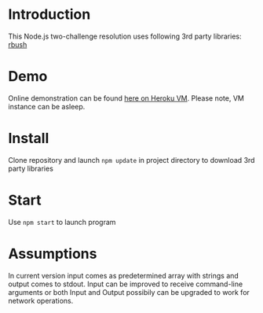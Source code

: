Introduction
===========
This Node.js two-challenge resolution uses following 3rd party libraries:
[rbush](https://github.com/mourner/rbush) 

Demo
======
Online demonstration can be found [here on Heroku VM](https://testapp2algorithmchallenges.herokuapp.com/). Please note, VM instance can be asleep.

Install
=======
Clone repository and launch
`npm update` in project directory to download 3rd party libraries

Start
========
Use `npm start` to launch program

Assumptions
============
In current version input comes as predetermined array with strings and output comes to stdout. Input can be improved to receive command-line arguments or both Input and Output possibily can be upgraded to work for network operations.
